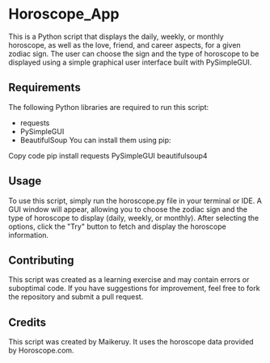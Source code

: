 # Horoscope_App

This is a Python script that displays the daily, weekly, or monthly horoscope, as well as the love, friend, and career aspects, for a given zodiac sign. The user can choose the sign and the type of horoscope to be displayed using a simple graphical user interface built with PySimpleGUI.

## Requirements
The following Python libraries are required to run this script:

- requests
- PySimpleGUI
- BeautifulSoup
You can install them using pip:

Copy code
pip install requests PySimpleGUI beautifulsoup4
## Usage
To use this script, simply run the horoscope.py file in your terminal or IDE. A GUI window will appear, allowing you to choose the zodiac sign and the type of horoscope to display (daily, weekly, or monthly). After selecting the options, click the "Try" button to fetch and display the horoscope information.

## Contributing
This script was created as a learning exercise and may contain errors or suboptimal code. If you have suggestions for improvement, feel free to fork the repository and submit a pull request.

## Credits
This script was created by Maikeruy. It uses the horoscope data provided by Horoscope.com.
